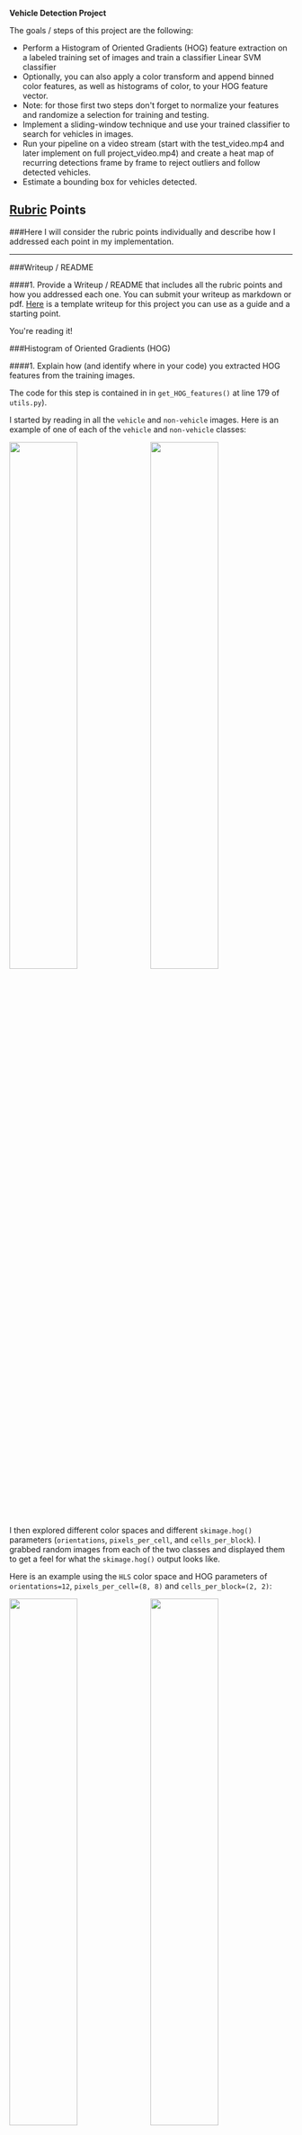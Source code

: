 **Vehicle Detection Project**

The goals / steps of this project are the following:

* Perform a Histogram of Oriented Gradients (HOG) feature extraction on a labeled training set of images and train a classifier Linear SVM classifier
* Optionally, you can also apply a color transform and append binned color features, as well as histograms of color, to your HOG feature vector. 
* Note: for those first two steps don't forget to normalize your features and randomize a selection for training and testing.
* Implement a sliding-window technique and use your trained classifier to search for vehicles in images.
* Run your pipeline on a video stream (start with the test_video.mp4 and later implement on full project_video.mp4) and create a heat map of recurring detections frame by frame to reject outliers and follow detected vehicles.
* Estimate a bounding box for vehicles detected.

[//]: # (Image References)
[image1]: ./examples/car.png
[image2]: ./examples/non.png
[image3]: ./examples/car_HOG.png
[image4]: ./examples/non_HOG.png
[image5]: ./examples/heatmap.png
[image6]: ./examples/heatmap_clean.png
[image7]: ./examples/labels.png
[image8]: ./examples/boxes.png
[image9]: ./examples/project_video.gif

## [Rubric](https://review.udacity.com/#!/rubrics/513/view) Points
###Here I will consider the rubric points individually and describe how I addressed each point in my implementation.  

---
###Writeup / README

####1. Provide a Writeup / README that includes all the rubric points and how you addressed each one.  You can submit your writeup as markdown or pdf.  [Here](https://github.com/udacity/CarND-Vehicle-Detection/blob/master/writeup_template.md) is a template writeup for this project you can use as a guide and a starting point.  

You're reading it!

###Histogram of Oriented Gradients (HOG)

####1. Explain how (and identify where in your code) you extracted HOG features from the training images.

The code for this step is contained in in `get_HOG_features()` at line 179 of `utils.py`).  

I started by reading in all the `vehicle` and `non-vehicle` images.  Here is an example of one of each of the `vehicle` and `non-vehicle` classes:

<img src="https://github.com/dyelax/CarND-Vehicle-Detection/blob/master/examples/car.png?raw=true" width=49% />
<img src="https://github.com/dyelax/CarND-Vehicle-Detection/blob/master/examples/non.png?raw=true" width=49% />

I then explored different color spaces and different `skimage.hog()` parameters (`orientations`, `pixels_per_cell`, and `cells_per_block`).  I grabbed random images from each of the two classes and displayed them to get a feel for what the `skimage.hog()` output looks like.

Here is an example using the `HLS` color space and HOG parameters of `orientations=12`, `pixels_per_cell=(8, 8)` and `cells_per_block=(2, 2)`:


<img src="https://github.com/dyelax/CarND-Vehicle-Detection/blob/master/examples/car_HOG.png?raw=true" width=49% />
<img src="https://github.com/dyelax/CarND-Vehicle-Detection/blob/master/examples/non_HOG.png?raw=true" width=49% />

####2. Explain how you settled on your final choice of HOG parameters.

I tried various combinations of parameters while training my classification model, and empirically found that the parameters mentioned aboce resulted in the highest accuracy.

####3. Describe how (and identify where in your code) you trained a classifier using your selected HOG features (and color features if you used them).

I trained a linear SVM using HOG, color bin and color histogram features in `train_model()` at line 668 of `utils.py`. To save on iteration time, I saved the trained models so I could load them without retraining. My final model was a Linear SVM trained on `HLS` images, the aforementioned HOG settings, color bin features of shape `(16, 16)` and color histogram features with 32 bins. This resulted in a test accuracy of 90.3%. I trained on the GTI data and tested on the other directories to avoid the risk of overfitting that came with having similar images in the same directory.

Some other settings resulted in higher test accuracy. For example, training on images in `YCrCb` space gave a test accuracy of 93.2%; however, upon qualitative inspection of performance one the test video, these settings did not perform as well. I suspect this is because the color spaces perform differently on the training images and the frames of the test video, which have obvious qualitative differences.  

###Sliding Window Search

####Describe how (and identify where in your code) you implemented a sliding window search.  How did you decide what scales to search and how much to overlap windows?

I implemented sliding window search in `get_sliding_window_preds` at line 368 in `utils.py`. I searched on windows of scales `64x64` and `96x96` over the whole road area (y pixels 400-656), because these searches are relatively quick and produce good results. I also searched at scale `32x32`, limited to y pixels 400-500, because this search took much longer, and smaller car detections are more likely to be closer to the horizon. Here is an example of a heatmap of detections made on a test image:

![Heatmap][image5]

####Describe how (and identify where in your code) you implemented some kind of filter for false positives and some method for combining overlapping bounding boxes.

I filtered false positives by implementing a rolling threshold on the heatmap. To do this, I zeroed out any pixels that had fewer than 4 heatmap detections over the past 8 frames. This resulted in the following cleaned heatmap.

![Heatmap clean][image6]

I then used `scipy.ndimage.measurements.label()` to identify individual blobs in the heatmap.  I then assumed each blob corresponded to a vehicle.

<img src="https://github.com/dyelax/CarND-Vehicle-Detection/blob/master/examples/labels.png?raw=true" width=100% />

From there, I constructed bounding boxes to cover the area of each blob detected.

![Boxes][image8]

---

### Video Implementation

####Provide a link to your final video output.  Your pipeline should perform reasonably well on the entire project video (somewhat wobbly or unstable bounding boxes are ok as long as you are identifying the vehicles most of the time with minimal false positives.)

![Project video][image9]

---

###Discussion

####1. Briefly discuss any problems / issues you faced in your implementation of this project.  Where will your pipeline likely fail?  What could you do to make it more robust?

Initially, I ran into a lot of issues with overfitting. My model was getting 99.8% test accuracy, but was giving terrible bounding box predictions. This was because. Even after fixing this by splitting train/test data by directory, some of my models that performed well in test accuracy resulted in poor bounding box predictions on the test video. I believe this is because the train/test data and the test video are significantly different in terms of image quality / saturation. Another issue is that the sliding window detection is currently too slow to be run in real time. In the future I would like to speed this up and improve performance by using a CNN classifier on a GPU. I would also like to combine this with the advanced lane finding project to create a full lane and car detection pipeline.

